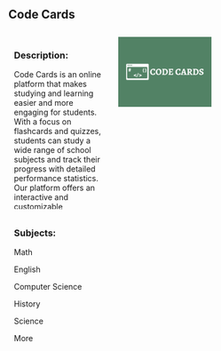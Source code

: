 ## Code Cards


<style>

/* Create three equal columns that floats next to each other */
.column {
  float: left;
  width: 33.33%;
  padding: 10px;
  height: 300px; /* Should be removed. Only for demonstration */
}

/* Clear floats after the columns */
.row:after {
  content: "";
  display: table;
  clear: both;
}
</style>

<div class="row">
  <div class="column">
    <h3>Description:</h3>
     <p>Code Cards is an online platform that makes studying and learning easier and more engaging for students. With a focus on flashcards and quizzes, students can study a wide range of school subjects and track their progress with detailed performance statistics. Our platform offers an interactive and customizable experience, allowing students to choose the subjects and topics they want to study and connect with other students for a supportive learning environment. Join Code Cards today for a smarter way to study and achieve your academic goals.
</p>
  </div>
  <div class="column">
    <img src="assets/img/logo8.png">
  </div>
  <div class="column">
    <h3>Subjects:</h3>
    <p>Math</p>
    <p>English</p>
    <p>Computer Science</p>
    <p>History</p>
    <p>Science</p>
    <p>More</p>
  </div>
</div>
